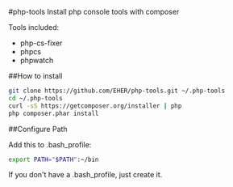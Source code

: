 #php-tools
Install php console tools with composer

Tools included:
- php-cs-fixer
- phpcs
- phpwatch

##How to install

```bash
git clone https://github.com/EHER/php-tools.git ~/.php-tools
cd ~/.php-tools
curl -sS https://getcomposer.org/installer | php
php composer.phar install
```

##Configure Path

Add this to .bash_profile:

```bash
export PATH="$PATH":~/bin
```

If you don't have a .bash_profile, just create it.

